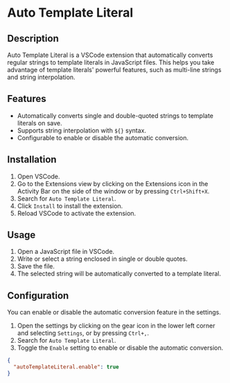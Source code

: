 # Auto Template Literal

## Description

Auto Template Literal is a VSCode extension that automatically converts regular strings to template literals in JavaScript files. This helps you take advantage of template literals' powerful features, such as multi-line strings and string interpolation.

## Features

- Automatically converts single and double-quoted strings to template literals on save.
- Supports string interpolation with `${}` syntax.
- Configurable to enable or disable the automatic conversion.

## Installation

1. Open VSCode.
2. Go to the Extensions view by clicking on the Extensions icon in the Activity Bar on the side of the window or by pressing `Ctrl+Shift+X`.
3. Search for `Auto Template Literal`.
4. Click `Install` to install the extension.
5. Reload VSCode to activate the extension.

## Usage

1. Open a JavaScript file in VSCode.
2. Write or select a string enclosed in single or double quotes.
3. Save the file.
4. The selected string will be automatically converted to a template literal.

## Configuration

You can enable or disable the automatic conversion feature in the settings.

1. Open the settings by clicking on the gear icon in the lower left corner and selecting `Settings`, or by pressing `Ctrl+,`.
2. Search for `Auto Template Literal`.
3. Toggle the `Enable` setting to enable or disable the automatic conversion.

```json
{
  "autoTemplateLiteral.enable": true
}
```
